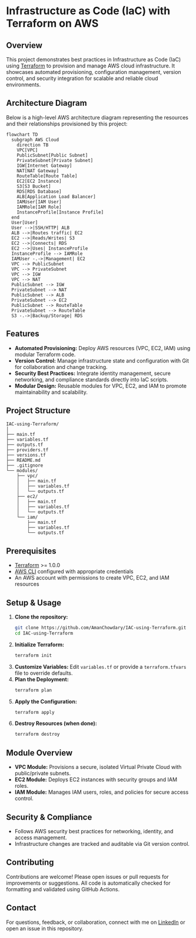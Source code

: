 # Infrastructure as Code (IaC) with Terraform on AWS

## Overview
This project demonstrates best practices in Infrastructure as Code (IaC) using [Terraform](https://www.terraform.io/) to provision and manage AWS cloud infrastructure. It showcases automated provisioning, configuration management, version control, and security integration for scalable and reliable cloud environments.

## Architecture Diagram
Below is a high-level AWS architecture diagram representing the resources and their relationships provisioned by this project:

```mermaid
flowchart TD
  subgraph AWS Cloud
    direction TB
    VPC[VPC]
    PublicSubnet[Public Subnet]
    PrivateSubnet[Private Subnet]
    IGW[Internet Gateway]
    NAT[NAT Gateway]
    RouteTable[Route Table]
    EC2[EC2 Instance]
    S3[S3 Bucket]
    RDS[RDS Database]
    ALB[Application Load Balancer]
    IAMUser[IAM User]
    IAMRole[IAM Role]
    InstanceProfile[Instance Profile]
  end
  User[User]
  User -->|SSH/HTTP| ALB
  ALB -->|Routes traffic| EC2
  EC2 -->|Reads/Writes| S3
  EC2 -->|Connects| RDS
  EC2 -->|Uses| InstanceProfile
  InstanceProfile --> IAMRole
  IAMUser -.->|Management| EC2
  VPC --> PublicSubnet
  VPC --> PrivateSubnet
  VPC --> IGW
  VPC --> NAT
  PublicSubnet --> IGW
  PrivateSubnet --> NAT
  PublicSubnet --> ALB
  PrivateSubnet --> EC2
  PublicSubnet --> RouteTable
  PrivateSubnet --> RouteTable
  S3 -.->|Backup/Storage| RDS
```

## Features
- **Automated Provisioning:** Deploy AWS resources (VPC, EC2, IAM) using modular Terraform code.
- **Version Control:** Manage infrastructure state and configuration with Git for collaboration and change tracking.
- **Security Best Practices:** Integrate identity management, secure networking, and compliance standards directly into IaC scripts.
- **Modular Design:** Reusable modules for VPC, EC2, and IAM to promote maintainability and scalability.

## Project Structure
```
IAC-using-Terraform/
│
├── main.tf
├── variables.tf
├── outputs.tf
├── providers.tf
├── versions.tf
├── README.md
├── .gitignore
└── modules/
    ├── vpc/
    │   ├── main.tf
    │   ├── variables.tf
    │   └── outputs.tf
    ├── ec2/
    │   ├── main.tf
    │   ├── variables.tf
    │   └── outputs.tf
    └── iam/
        ├── main.tf
        ├── variables.tf
        └── outputs.tf
```

## Prerequisites
- [Terraform](https://www.terraform.io/downloads.html) >= 1.0.0
- [AWS CLI](https://aws.amazon.com/cli/) configured with appropriate credentials
- An AWS account with permissions to create VPC, EC2, and IAM resources

## Setup & Usage
1. **Clone the repository:**
   ```bash
   git clone https://github.com/AmanChowdary/IAC-using-Terraform.git
   cd IAC-using-Terraform
   ```
2. **Initialize Terraform:**
   ```bash
   terraform init
   ```
3. **Customize Variables:**
   Edit `variables.tf` or provide a `terraform.tfvars` file to override defaults.
4. **Plan the Deployment:**
   ```bash
   terraform plan
   ```
5. **Apply the Configuration:**
   ```bash
   terraform apply
   ```
6. **Destroy Resources (when done):**
   ```bash
   terraform destroy
   ```

## Module Overview
- **VPC Module:** Provisions a secure, isolated Virtual Private Cloud with public/private subnets.
- **EC2 Module:** Deploys EC2 instances with security groups and IAM roles.
- **IAM Module:** Manages IAM users, roles, and policies for secure access control.

## Security & Compliance
- Follows AWS security best practices for networking, identity, and access management.
- Infrastructure changes are tracked and auditable via Git version control.

## Contributing
Contributions are welcome! Please open issues or pull requests for improvements or suggestions. All code is automatically checked for formatting and validated using GitHub Actions.

## Contact
For questions, feedback, or collaboration, connect with me on [LinkedIn](https://www.linkedin.com/in/amanchowdary/) or open an issue in this repository.
